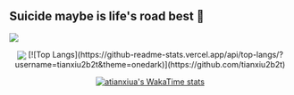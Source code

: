 ## Suicide maybe is life's road best 👋
![](https://camo.githubusercontent.com/75ae6eba727b37c9bf787afff6694bfedee6bb00543821f71f7c5de407e31ba3/68747470733a2f2f63646e2e6362642e696e742f616e7a686979752d61737365747340312e302e31312f696d6167652f636f6d6d6f6e2f6769746875622d696e666f2f706572736f6e616c2d686f6d65706167652d62616e6e65722e6a7067)
<div align="center">
<a><img align="center" src="https://github-readme-stats.vercel.app/api?username=tianxiu2b2t&count_private=true&show_icons=true&theme=onedark&include_all_commits=true&hide_border=true"></img></a>
[![Top Langs](https://github-readme-stats.vercel.app/api/top-langs/?username=tianxiu2b2t&theme=onedark)](https://github.com/tianxiu2b2t)

[![atianxiua's WakaTime stats](https://github-readme-stats.vercel.app/api/wakatime?username=tianxiu2b2t)](https://github.com/tianxiu2b2t)
</div>

